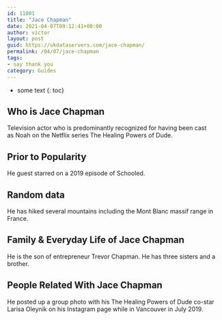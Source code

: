 ```yaml
---
id: 11001
title: "Jace Chapman"
date: 2021-04-07T09:12:41+00:00
author: victor
layout: post
guid: https://ukdataservers.com/jace-chapman/
permalink: /04/07/jace-chapman
tags:
- say thank you
category: Guides
---
```


* some text
{: toc}

## Who is Jace Chapman

Television actor who is predominantly recognized for having been cast as Noah on the Netflix series The Healing Powers of Dude. 

## Prior to Popularity

He guest starred on a 2019 episode of Schooled.

## Random data

He has hiked several mountains including the Mont Blanc massif range in France. 

## Family & Everyday Life of Jace Chapman

He is the son of entrepreneur Trevor Chapman. He has three sisters and a brother.

## People Related With Jace Chapman

He posted up a group photo with his The Healing Powers of Dude co-star Larisa Oleynik on his Instagram page while in Vancouver in July 2019.
 